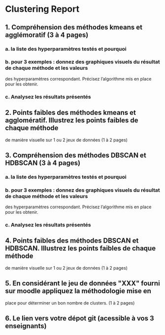 # Clustering Report

## 1. Compréhension des méthodes kmeans et agglémoratif (3 à 4 pages)

### a. la liste des hyperparamètres testés et pourquoi

### b. pour 3 exemples : donnez des graphiques visuels du résultat de chaque méthode et les valeurs
des hyperparamètres correspondant. Précisez l’algorithme mis en place pour les obtenir.

### c. Analysez les résultats présentés

## 2. Points faibles des méthodes kmeans et agglomératif. Illustrez les points faibles de chaque méthode
de manière visuelle sur 1 ou 2 jeux de données (1 à 2 pages)

## 3. Compréhension des méthodes DBSCAN et HDBSCAN (3 à 4 pages)

### a. la liste des hyperparamètres testés et pourquoi

### b. pour 3 exemples : donnez des graphiques visuels du résultat de chaque méthode et les valeurs
des hyperparamètres correspondant. Précisez l’algorithme mis en place pour les obtenir.

### c. Analysez les résultats présentés

## 4. Points faibles des méthodes DBSCAN et HDBSCAN. Illustrez les points faibles de chaque méthode
de manière visuelle sur 1 ou 2 jeux de données (1 à 2 pages)

## 5. En considérant le jeu de données "XXX" fourni sur moodle appliquez la méthodologie mise en
place pour déterminer un bon nombre de clusters. (1 à 2 pages)

## 6. Le lien vers votre dépot git (acessible à vos 3 enseignants)
